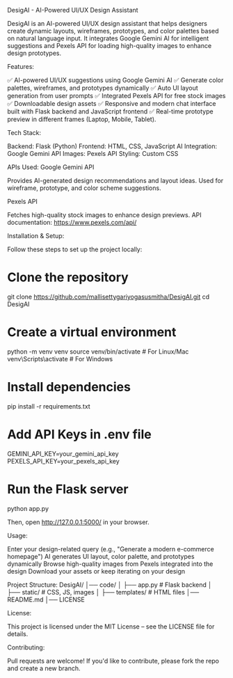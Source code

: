 ﻿DesigAI - AI-Powered UI/UX Design Assistant

DesigAI is an AI-powered UI/UX design assistant that helps designers create dynamic layouts, wireframes, prototypes, and color palettes based on natural language input. It integrates Google Gemini AI for intelligent suggestions and Pexels API for loading high-quality images to enhance design prototypes.

Features:

✅ AI-powered UI/UX suggestions using Google Gemini AI
✅ Generate color palettes, wireframes, and prototypes dynamically
✅ Auto UI layout generation from user prompts
✅ Integrated Pexels API for free stock images
✅ Downloadable design assets
✅ Responsive and modern chat interface built with Flask backend and JavaScript frontend
✅ Real-time prototype preview in different frames (Laptop, Mobile, Tablet).

Tech Stack:

Backend: Flask (Python)
Frontend: HTML, CSS, JavaScript
AI Integration: Google Gemini API
Images: Pexels API
Styling: Custom CSS

APIs Used:
Google Gemini API

Provides AI-generated design recommendations and layout ideas.
Used for wireframe, prototype, and color scheme suggestions.

Pexels API

Fetches high-quality stock images to enhance design previews.
API documentation: https://www.pexels.com/api/

Installation & Setup:

Follow these steps to set up the project locally:

# Clone the repository
git clone https://github.com/mallisettygariyogasusmitha/DesigAI.git
cd DesigAI

# Create a virtual environment
python -m venv venv
source venv/bin/activate    # For Linux/Mac
venv\Scripts\activate       # For Windows

# Install dependencies
pip install -r requirements.txt

# Add API Keys in .env file
GEMINI_API_KEY=your_gemini_api_key
PEXELS_API_KEY=your_pexels_api_key

# Run the Flask server
python app.py

Then, open http://127.0.0.1:5000/ in your browser.

Usage:

Enter your design-related query (e.g., "Generate a modern e-commerce homepage")
AI generates UI layout, color palette, and prototypes dynamically
Browse high-quality images from Pexels integrated into the design
Download your assets or keep iterating on your design

Project Structure:
DesigAI/
│── code/
│   ├── app.py          # Flask backend
│   ├── static/         # CSS, JS, images
│   ├── templates/      # HTML files
│── README.md
│── LICENSE

License:

This project is licensed under the MIT License – see the LICENSE file for details.

Contributing:

Pull requests are welcome! If you'd like to contribute, please fork the repo and create a new branch.
 

